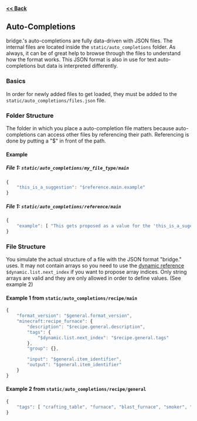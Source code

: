 #### [<< Back](https://github.com/solvedDev/bridge./blob/master/plugins/getting-started.md)
## Auto-Completions
bridge.'s auto-completions are fully data-driven with JSON files. The internal files are located inside the ```static/auto_completions``` folder. As always, it can be of great help to browse through the files to understand how the format works. This JSON format is also in use for text auto-completions but data is interpreted differently.

### Basics
In order for newly added files to get loaded, they must be added to the ```static/auto_completions/files.json``` file.

### Folder Structure
The folder in which you place a auto-completion file matters because auto-completions can access other files by referencing their path. Referencing is done by putting a "$" in front of the path.

#### Example
##### File 1: ```static/auto_completions/my_file_type/main```
```javascript
{
    "this_is_a_suggestion": "$reference.main.example"
}
```
##### File 1: ```static/auto_completions/reference/main```
```javascript
{
    "example": [ "This gets proposed as a value for the 'this_is_a_sugestion' node" ]
}
```

### File Structure
You simulate the actual structure of a file with the JSON format "bridge." uses. It may not contain arrays so you need to use the [dynamic reference](https://github.com/solvedDev/bridge./blob/master/plugins/auto_completions/dynamic_references.md) ```$dynamic.list.next_index``` if you want to propose array indices. Only string arrays are valid and they are only allowed in order to define values. (See example 2)

#### Example 1 from ```static/auto_completions/recipe/main```
```javascript
{
    "format_version": "$general.format_version",
    "minecraft:recipe_furnace": {
        "description": "$recipe.general.description",
        "tags": {
            "$dynamic.list.next_index": "$recipe.general.tags"
        },
        "group": {},

        "input": "$general.item_identifier",
        "output": "$general.item_identifier"
    }
}
```

#### Example 2 from ```static/auto_completions/recipe/general```
```javascript
{
    "tags": [ "crafting_table", "furnace", "blast_furnace", "smoker", "campfire", "stonecutter" ]
}
```
